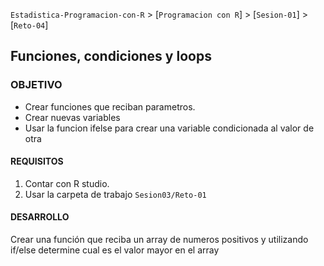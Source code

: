 `Estadistica-Programacion-con-R` > [`Programacion con R`] > [`Sesion-01`] > [`Reto-04`] 
## Funciones, condiciones y loops

### OBJETIVO
- Crear funciones que reciban parametros.
- Crear nuevas variables 
- Usar la funcion ifelse para crear una variable condicionada al valor de otra 

#### REQUISITOS
1. Contar con R studio.
1. Usar la carpeta de trabajo `Sesion03/Reto-01`

#### DESARROLLO

 Crear una función que reciba un array de numeros positivos y utilizando if/else 
 determine cual es el valor mayor en el array

